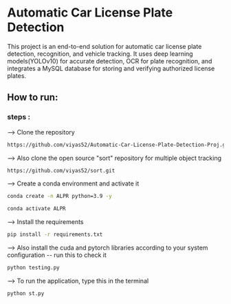 # Automatic Car License Plate Detection

This project is an end-to-end solution for automatic car license plate detection, recognition, and vehicle tracking. It uses deep learning models(YOLOv10) for accurate detection, OCR for plate recognition, and integrates a MySQL database for storing and verifying authorized license plates.

## How to run:
### steps :

--> Clone the repository

```bash
https://github.com/viyas52/Automatic-Car-License-Plate-Detection-Proj.git
```

--> Also clone the open source "sort" repository for multiple object tracking 

```bash
https://github.com/viyas52/sort.git
```


--> Create a conda environment and activate it

```bash
conda create -n ALPR python=3.9 -y
```

```bash
conda activate ALPR
```

--> Install the requirements

```bash
pip install -r requirements.txt
```

--> Also install the cuda and pytorch libraries according to your system configuration
-- run this to check it

```bash
python testing.py
```

--> To run the application, type this in the terminal

```bash
python st.py
```
